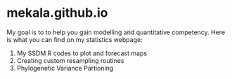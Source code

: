 # mekala.github.io
My goal is to to help you gain modelling and quantitative competency.
Here is what you can find on my statistics webpage:
1. My SSDM R codes to plot and forecast maps
2. Creating custom resampling routines
3. Phylogenetic Variance Partioning
